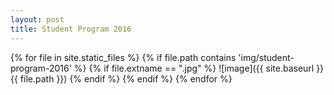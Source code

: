 ```yaml
---
layout: post
title: Student Program 2016
---
```


{% for file in site.static_files %}
  {% if file.path contains 'img/student-program-2016' %}
    {% if file.extname == ".jpg" %}
![image]({{ site.baseurl }}{{ file.path }})
    {% endif %}
  {% endif %}
{% endfor %}